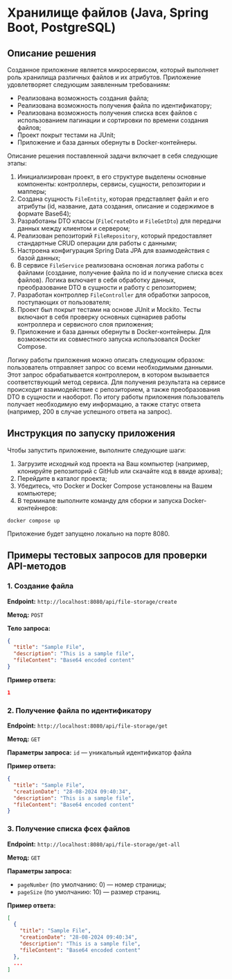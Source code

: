 # Хранилище файлов (Java, Spring Boot, PostgreSQL)

## Описание решения

Созданное приложение является микросервисом, который выполняет роль хранилища различных файлов
и их атрибутов. Приложение удовлетворяет следующим заявленным требованиям:
- Реализована возможность создания файла;
- Реализована возможность получения файла по идентификатору;
- Реализована возможность получения списка всех файлов с использованием пагинации и 
сортировки по времени создания файлов;
- Проект покрыт тестами на JUnit;
- Приложение и база данных обернуты в Docker-контейнеры.

Описание решения поставленной задачи включает в себя следующие этапы:
1. Инициализирован проект, в его структуре выделены основные компоненты: контроллеры, 
сервисы, сущности, репозитории и мапперы;
2. Создана сущность `FileEntity`, которая представляет файл и его атрибуты (id, название, 
дата создания, описание и содержимое в формате Base64);
3. Разработаны DTO классы (`FileCreateDto` и `FileGetDto`) для передачи данных между клиентом 
и сервером;
4. Реализован репозиторий `FileRepository`, который предоставляет стандартные CRUD операции 
для работы с данными;
5. Настроена конфигурация Spring Data JPA для взаимодействия с базой данных;
6. В сервисе `FileService` реализована основная логика работы с файлами (создание, 
получение файла по id и получение списка всех файлов). Логика включает в себя 
обработку данных, преобразование DTO в сущности и работу с репозиторием;
7. Разработан контроллер `FileController` для обработки запросов, поступающих от пользователя;
8. Проект был покрыт тестами на основе JUnit и Mockito. Тесты включают в себя проверку основных 
сценариев работы контроллера и сервисного слоя приложения;
9. Приложение и база данных обернуты в Docker-контейнеры. Для возможности их совместного запуска 
использовался Docker Compose.

Логику работы приложения можно описать следующим образом: пользователь отправляет запрос со всеми
необходимыми данными. Этот запрос обрабатывается контроллером, в котором вызывается соответствующий
метод сервиса. Для получения результата на сервисе происходит взаимодействие с репозиторием, а также преобразования
DTO в сущности и наоборот. По итогу работы приложения пользователь получает необходимую ему информацию,
а также статус ответа (например, 200 в случае успешного ответа на запрос).

## Инструкция по запуску приложения

Чтобы запустить приложение, выполните следующие шаги:
1. Загрузите исходный код проекта на Ваш компьютер (например, клонируйте репозиторий с 
GitHub или скачайте код в ввиде архива);
2. Перейдите в каталог проекта;
3. Убедитесь, что Docker и Docker Compose установлены на Вашем компьютере;
4. В терминале выполните команду для сборки и запуска Docker-контейнеров:
```
docker compose up
```
Приложение будет запущено локально на порте 8080.

## Примеры тестовых запросов для проверки API-методов

### 1. Создание файла

**Endpoint:** `http://localhost:8080/api/file-storage/create`

**Метод:** `POST`

**Тело запроса:**
```json
{
  "title": "Sample File",
  "description": "This is a sample file",
  "fileContent": "Base64 encoded content"
}
```

**Пример ответа:**
```json
1
```

### 2. Получение файла по идентификатору

**Endpoint:** `http://localhost:8080/api/file-storage/get`

**Метод:** `GET`

**Параметры запроса:** `id` — уникальный идентификатор файла

**Пример ответа:**
```json
{
  "title": "Sample File",
  "creationDate": "28-08-2024 09:40:34",
  "description": "This is a sample file",
  "fileContent": "Base64 encoded content"
}
```

### 3. Получение списка фсех файлов

**Endpoint:** `http://localhost:8080/api/file-storage/get-all`

**Метод:** `GET`

**Параметры запроса:** 
- `pageNumber` (по умолчанию: 0) — номер страницы;
- `pageSize` (по умолчанию: 10) — размер страниц.

**Пример ответа:**
```json
[
  {
    "title": "Sample File",
    "creationDate": "28-08-2024 09:40:34",
    "description": "This is a sample file",
    "fileContent": "Base64 encoded content"
  },
  ...
]
```
